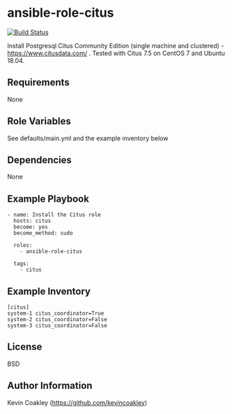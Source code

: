 ansible-role-citus
==================

[![Build Status](https://travis-ci.org/kevincoakley/ansible-role-citus.svg?branch=master)](https://travis-ci.org/kevincoakley/ansible-role-citus)

Install Postgresql Citus Community Edition (single machine and clustered) - https://www.citusdata.com/ . Tested with Citus 7.5 on CentOS 7 and Ubuntu 18.04.

Requirements
------------

None

Role Variables
--------------

See defaults/main.yml and the example inventory below

Dependencies
------------

None

Example Playbook
----------------

    - name: Install the Citus role
      hosts: citus
      become: yes
      become_method: sudo
       
      roles:
        - ansible-role-citus
    
      tags:
        - citus

Example Inventory
-----------------
   
    [citus]
    system-1 citus_coordinator=True
    system-2 citus_coordinator=False
    system-3 citus_coordinator=False
    

License
-------

BSD

Author Information
------------------

Kevin Coakley (https://github.com/kevincoakley)